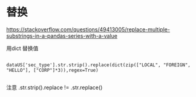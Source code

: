 # 替换


https://stackoverflow.com/questions/49413005/replace-multiple-substrings-in-a-pandas-series-with-a-value

用dict 替换值
```

dataUS['sec_type'].str.strip().replace(dict(zip(["LOCAL", "FOREIGN", "HELLO"], ["CORP"]*3)),regex=True)


```
注意 .str.strip().replace != .str.replace()